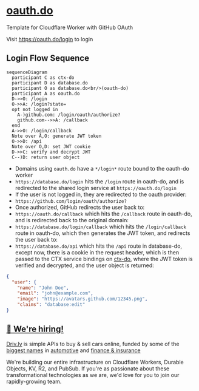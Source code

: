 # [oauth.do](https://oauth.do)

Template for Cloudflare Worker with GitHub OAuth

Visit <https://oauth.do/login> to login

## Login Flow Sequence

```mermaid
sequenceDiagram
  participant C as ctx-do
  participant D as database.do
  participant O as database.do<br/>(oauth-do)
  participant A as oauth.do
  D->>O: /login
  O->>A: /login?state=
  opt not logged in
    A-)github.com: /login/oauth/authorize?
    github.com-->>A: /callback
  end
  A->>O: /login/callback
  Note over A,O: generate JWT token
  O->>D: /api
  Note over O,D: set JWT cookie
  D->>C: verify and decrypt JWT
  C--)D: return user object
```

- Domains using `oauth.do` have a `*/login*` route bound to the oauth-do worker
- `https://database.do/login` hits the `/login` route in oauth-do, and is redirected to the shared login service at `https://oauth.do/login`
- If the user is not logged in, they are redirected to the oauth provider:
- `https://github.com/login/oauth/authorize?`
- Once authorized, GitHub redirects the user back to:
- `https://oauth.do/callback` which hits the `/callback` route in oauth-do, and is redirected back to the original domain:
- `https://database.do/login/callback` which hits the `/login/callback` route in oauth-do, which then generates the JWT token, and redirects the user back to:
- `https://database.do/api` which hits the `/api` route in database-do, except now, there is a cookie in the request header, which is then passed to the CTX service bindings on [ctx-do](https://ctx.do), where the JWT token is verified and decrypted, and the user object is returned:

```json
{
  "user": {
    "name": "John Doe",
    "email": "john@example.com",
    "image": "https://avatars.github.com/12345.png",
    "claims": "database:edit"
}
```

## [🚀 We're hiring!](https://careers.do/apply)

[Driv.ly](https://driv.ly) is simple APIs to buy & sell cars online, funded by some of the [biggest names](https://twitter.com/TurnerNovak) in [automotive](https://fontinalis.com/team/#bill-ford) and [finance & insurance](https://www.detroit.vc)

We're building our entire infrastructure on Cloudflare Workers, Durable Objects, KV, R2, and PubSub. If you're as passionate about these transformational technologies as we are, we'd love for you to join our rapidly-growing team.
